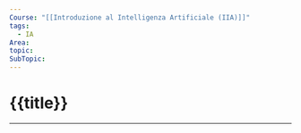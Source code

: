 ```yaml
---
Course: "[[Introduzione al Intelligenza Artificiale (IIA)]]"
tags:
  - IA
Area: 
topic: 
SubTopic:
---
```

# {{title}}
---
